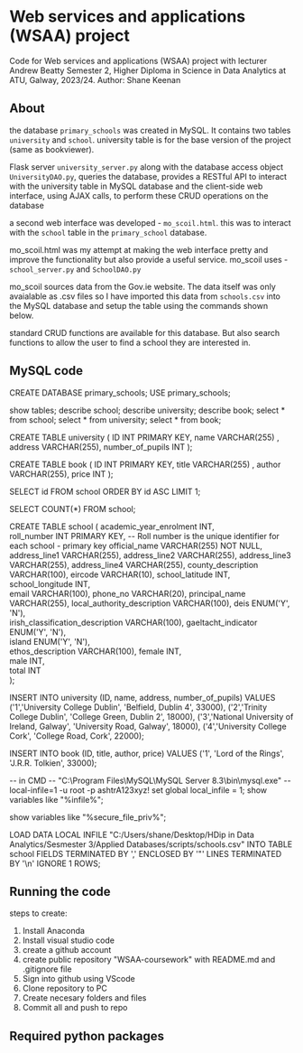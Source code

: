 
# Web services and applications (WSAA) project 
Code for Web services and applications (WSAA) project with lecturer Andrew Beatty 
Semester 2, Higher Diploma in Science in Data Analytics at ATU, Galway, 2023/24. 
Author: Shane Keenan 


## About 
 
the database ``primary_schools`` was created in MySQL. It contains two tables ``university`` and ``school``. 
university table is for the base version of the project (same as bookviewer).

  Flask server ``university_server.py`` along with the database access object ``UniversityDAO.py``, queries the database, provides a RESTful API to interact with the university table in MySQL database
  and the client-side web interface, using AJAX calls, to perform these CRUD operations on the database  

a second web interface was developed - ``mo_scoil.html``. this was to interact with the ``school`` table in the ``primary_school`` database. 

mo_scoil.html was my attempt at making the web interface pretty and improve the functionality but also provide a useful service. 
mo_scoil uses - ``school_server.py`` and ``SchoolDAO.py`` 

mo_scoil sources data from the Gov.ie website. The data itself was only avaialable as .csv files so I have imported this data from ``schools.csv`` into the MySQL database and setup the table using the commands shown below. 

standard CRUD functions are available for this database. But also search functions to allow the user to find a school they are interested in. 



## MySQL code 

CREATE DATABASE primary_schools;
USE primary_schools;


show tables; 
describe school;
describe university;
describe book;
select * from school; 
select * from university; 
select * from book; 

CREATE TABLE university (
    ID INT PRIMARY KEY,
    name VARCHAR(255) ,
    address VARCHAR(255),
    number_of_pupils INT
);

CREATE TABLE book (
    ID INT PRIMARY KEY,
    title VARCHAR(255) ,
    author VARCHAR(255),
    price INT 
);


SELECT id FROM school ORDER BY id ASC LIMIT 1;

SELECT COUNT(*) FROM school;

CREATE TABLE school (
    academic_year_enrolment INT,  
    roll_number INT PRIMARY KEY,  -- Roll number is the unique identifier for each school - primary key
    official_name VARCHAR(255) NOT NULL,
    address_line1 VARCHAR(255),
    address_line2 VARCHAR(255),
    address_line3 VARCHAR(255),
    address_line4 VARCHAR(255),
    county_description VARCHAR(100),
    eircode VARCHAR(10),
    school_latitude INT,  
    school_longitude INT,  
    email VARCHAR(100),
    phone_no VARCHAR(20),
    principal_name VARCHAR(255),
    local_authority_description VARCHAR(100),
    deis ENUM('Y', 'N'),  
    irish_classification_description VARCHAR(100),
    gaeltacht_indicator ENUM('Y', 'N'),  
    island ENUM('Y', 'N'),  
    ethos_description VARCHAR(100),
    female INT,  
    male INT,  
    total INT  
);


INSERT INTO university (ID, name, address, number_of_pupils) VALUES 
('1','University College Dublin', 'Belfield, Dublin 4', 33000),
('2','Trinity College Dublin', 'College Green, Dublin 2', 18000),
('3','National University of Ireland, Galway', 'University Road, Galway', 18000),
('4','University College Cork', 'College Road, Cork', 22000);

INSERT INTO book (ID, title, author, price) VALUES 
('1', 'Lord of the Rings', 'J.R.R. Tolkien', 33000);

-- in CMD 
-- "C:\Program Files\MySQL\MySQL Server 8.3\bin\mysql.exe" --local-infile=1 -u root -p ashtrA123xyz!
set global local_infile = 1;
show variables like "%infile%";



show variables like "%secure_file_priv%";

LOAD DATA LOCAL INFILE "C:/Users/shane/Desktop/HDip in Data Analytics/Sesmester 3/Applied Databases/scripts/schools.csv"
INTO TABLE school
FIELDS TERMINATED BY ','
ENCLOSED BY '"'
LINES TERMINATED BY '\n'
IGNORE 1 ROWS;




## Running the code 

steps to create:  

1. Install Anaconda 
2. Install visual studio code 
3. create a github account 
4. create public repository "WSAA-coursework" with README.md and .gitignore file
5. Sign into github using VScode 
6. Clone repository to PC 
7. Create necesary folders and files
8. Commit all and push to repo 

## Required python packages







